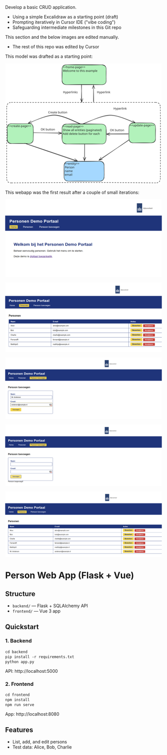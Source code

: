 Develop a basic CRUD application.

- Using a simple Excalidraw as a starting point (draft)
- Prompting iteratively in Cursor IDE ("vibe coding")
- Safeguarding intermediate milestones in this Git repo

This section and the below images are edited manually.

- The rest of this repo was edited by Cursor

This model was drafted as a starting point:

![](./model.svg)

This webapp was the first result after a couple of small iterations:

![](./webapp-home.png)

![](./webapp-list1.png)

![](./webapp-add.png)

![](./webapp-add-ok.png)

![](./webapp-list2.png)

# Person Web App (Flask + Vue)

## Structure
- `backend/` — Flask + SQLAlchemy API
- `frontend/` — Vue 3 app

## Quickstart

### 1. Backend
```
cd backend
pip install -r requirements.txt
python app.py
```
API: http://localhost:5000

### 2. Frontend
```
cd frontend
npm install
npm run serve
```
App: http://localhost:8080

## Features
- List, add, and edit persons
- Test data: Alice, Bob, Charlie
